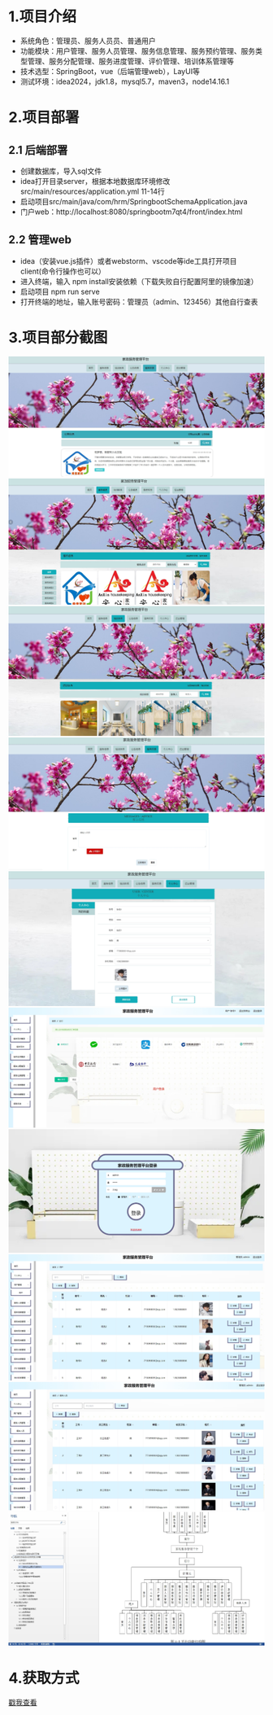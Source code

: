 # 1.项目介绍
- 系统角色：管理员、服务人员员、普通用户
- 功能模块：用户管理、服务人员管理、服务信息管理、服务预约管理、服务类型管理、服务分配管理、服务进度管理、评价管理、培训体系管理等
- 技术选型：SpringBoot，vue（后端管理web），LayUI等
- 测试环境：idea2024，jdk1.8，mysql5.7，maven3，node14.16.1
# 2.项目部署
## 2.1 后端部署
- 创建数据库，导入sql文件
- idea打开目录server，根据本地数据库环境修改src/main/resources/application.yml 11-14行
- 启动项目src/main/java/com/hrm/SpringbootSchemaApplication.java
- 门户web：http://localhost:8080/springbootm7qt4/front/index.html
## 2.2 管理web
- idea（安装vue.js插件）或者webstorm、vscode等ide工具打开项目client(命令行操作也可以）
- 进入终端，输入 npm install安装依赖（下载失败自行配置阿里的镜像加速）
- 启动项目 npm run serve
- 打开终端的地址，输入账号密码：管理员（admin、123456）其他自行查表
# 3.项目部分截图
![输入图片说明](1.png)
![输入图片说明](2.png)
![输入图片说明](3.png)
![输入图片说明](4.png)
![输入图片说明](5.png)
![输入图片说明](6.png)
![输入图片说明](7.png)
![输入图片说明](8.png)
![输入图片说明](9.png)
![输入图片说明](91.png)

# 4.获取方式
[戳我查看](https://gitee.com/aven999/mall)

